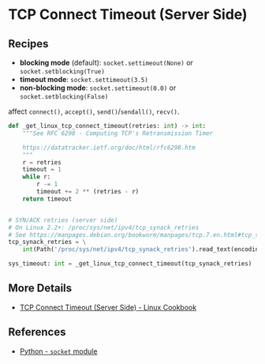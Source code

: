 # TCP Connect Timeout (Server Side)

## Recipes

- **blocking mode** (default): `socket.settimeout(None)` or `socket.setblocking(True)`
- **timeout mode**: `socket.settimeout(3.5)`
- **non-blocking mode**: `socket.settimeout(0.0)` or `socket.setblocking(False)`

affect `connect()`, `accept()`, `send()`/`sendall()`, `recv()`.

```python
def _get_linux_tcp_connect_timeout(retries: int) -> int:
    """See RFC 6298 - Computing TCP's Retransmission Timer

    https://datatracker.ietf.org/doc/html/rfc6298.htm
    """
    r = retries
    timeout = 1
    while r:
        r -= 1
        timeout += 2 ** (retries - r)
    return timeout


# SYN/ACK retries (server side)
# On Linux 2.2+: /proc/sys/net/ipv4/tcp_synack_retries
# See https://manpages.debian.org/bookworm/manpages/tcp.7.en.html#tcp_synack_retries
tcp_synack_retries = \
    int(Path('/proc/sys/net/ipv4/tcp_synack_retries').read_text(encoding='utf-8').strip())

sys_timeout: int = _get_linux_tcp_connect_timeout(tcp_synack_retries)
```

## More Details

- [TCP Connect Timeout (Server Side) - Linux Cookbook](https://leven-cn.github.io/linux-cookbook/cookbook/admin/net/tcp_connect_timeout_server)

## References

<!-- markdownlint-disable line-length -->

- [Python - `socket` module](https://docs.python.org/3/library/socket.html)

<!-- markdownlint-enable line-length -->
